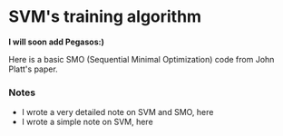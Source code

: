 # SVM's training algorithm

**I will soon add Pegasos:)**

Here is a basic SMO (Sequential Minimal Optimization) code from John Platt's paper.

### Notes

* I wrote a very detailed note on SVM and SMO, here
* I wrote a simple note on SVM, here